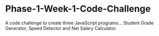 # Phase-1-Week-1-Code-Challenge
A code challenge to create three JavaScript programs... Student Grade Generator, Speed Detector and Net Salary Calculator.
